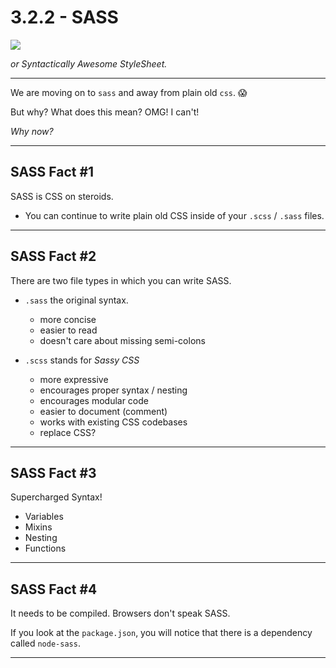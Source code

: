 # 3.2.2 - SASS

<img src='https://upload.wikimedia.org/wikipedia/commons/thumb/9/96/Sass_Logo_Color.svg/320px-Sass_Logo_Color.svg.png' />

_or Syntactically Awesome StyleSheet._

---

We are moving on to `sass` and away from plain old `css`. 😱

But why? What does this mean? OMG! I can't!

_Why now?_

---

## SASS Fact #1

SASS is CSS on steroids.

- You can continue to write plain old CSS inside of your `.scss` / `.sass` files.

---

## SASS Fact #2

There are two file types in which you can write SASS.

- `.sass` the original syntax.

  - more concise
  - easier to read
  - doesn't care about missing semi-colons

- `.scss` stands for _Sassy CSS_
  - more expressive
  - encourages proper syntax / nesting
  - encourages modular code
  - easier to document (comment)
  - works with existing CSS codebases
  - replace CSS?

---

## SASS Fact #3

Supercharged Syntax!

- Variables
- Mixins
- Nesting
- Functions

---

## SASS Fact #4

It needs to be compiled. Browsers don't speak SASS.

If you look at the `package.json`, you will notice that there is a dependency called `node-sass`.

---
